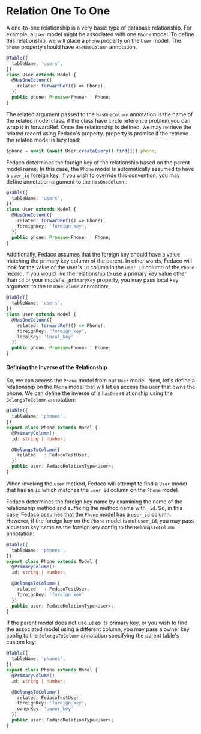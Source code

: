 # Relation One To One

A one-to-one relationship is a very basic type of database relationship. For example, a `User` model might be associated with one `Phone` model. To define this relationship, we will place a `phone` property on the `User` model. The `phone` property should have `HasOneColumn` annotation.

```typescript
@Table({
  tableName: 'users',
})
class User extends Model {
  @HasOneColumn({
    related: forwardRef(() => Phone),
  })
  public phone: Promise<Phone> | Phone;
}
```

The related argument passed to the `HasOneColumn` annotation is the name of the related model class. 
if the class have circle reference problem,you can wrap it in forwardRef. 
Once the relationship is defined, we may retrieve the related record using Fedaco's property. property is promise if the retrieve the related model is lazy load:

```typescript
$phone = await (await User.createQuery().find(1)).phone;
```

Fedaco determines the foreign key of the relationship based on the parent model name. In this case, the `Phone` model is automatically assumed to have a `user_id` foreign key. If you wish to override this convention, you may define annotation argument to the `HasOneColumn` :

```typescript
@Table({
  tableName: 'users',
})
class User extends Model {
  @HasOneColumn({
    related: forwardRef(() => Phone),
    foreignKey: 'foreign_key',
  })
  public phone: Promise<Phone> | Phone;
}
```

Additionally, Fedaco assumes that the foreign key should have a value matching the primary key column of the parent. In other words, Fedaco will look for the value of the user's `id` column in the `user_id` column of the `Phone` record. If you would like the relationship to use a primary key value other than `id` or your model's `_primaryKey` property, you may pass local key argument to the `HasOneColumn` annotation:


```typescript
@Table({
  tableName: 'users',
})
class User extends Model {
  @HasOneColumn({
    related: forwardRef(() => Phone),
    foreignKey: 'foreign_key',
    localKey: 'local_key'
  })
  public phone: Promise<Phone> | Phone;
}
```

#### Defining the Inverse of the Relationship

So, we can access the `Phone` model from our `User` model. Next, let's define a relationship on the `Phone` model that will let us access the user that owns the phone. We can define the inverse of a `hasOne` relationship using the `BelongsToColumn` annotation:

```typescript
@Table({
  tableName: 'phones',
})
export class Phone extends Model {
  @PrimaryColumn()
  id: string | number;

  @BelongsToColumn({
    related   : FedacoTestUser,
  })
  public user: FedacoRelationType<User>;
}
```

When invoking the `user` method, Fedaco will attempt to find a `User` model that has an `id` which matches the `user_id` column on the `Phone` model.

Fedaco determines the foreign key name by examining the name of the relationship method and suffixing the method name with `_id`. So, in this case, Fedaco assumes that the `Phone` model has a `user_id` column. However, if the foreign key on the `Phone` model is not `user_id`, you may pass a custom key name as the foreign key config to the `BelongsToColumn` annotation:

```typescript
@Table({
  tableName: 'phones',
})
export class Phone extends Model {
  @PrimaryColumn()
  id: string | number;

  @BelongsToColumn({
    related   : FedacoTestUser,
    foreignKey: 'foreign_key'
  })
  public user: FedacoRelationType<User>;
}
```

If the parent model does not use `id` as its primary key, or you wish to find the associated model using a different column, you may pass a owner key config to the `BelongsToColumn` annotation specifying the parent table's custom key:


```typescript
@Table({
  tableName: 'phones',
})
export class Phone extends Model {
  @PrimaryColumn()
  id: string | number;

  @BelongsToColumn({
    related: FedacoTestUser,
    foreignKey: 'foreign_key',
    ownerKey: 'owner_key'
  })
  public user: FedacoRelationType<User>;
}
```
